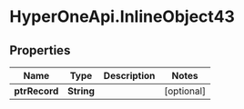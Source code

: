 # HyperOneApi.InlineObject43

## Properties
Name | Type | Description | Notes
------------ | ------------- | ------------- | -------------
**ptrRecord** | **String** |  | [optional] 


